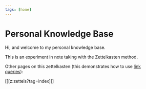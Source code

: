 ```yaml
---
tags: [home]
---
```


# Personal Knowledge Base

Hi, and welcome to my personal knowledge base.

This is an experiment in note taking with the Zettelkasten method.

Other pages on this zettelkasten (this demonstrates how to use [link queries](https://neuron.zettel.page/link-query.html)):

[[[z:zettels?tag=index]]]

